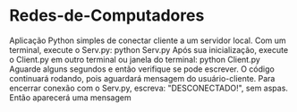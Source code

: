 # Redes-de-Computadores
Aplicação Python simples de conectar cliente a um servidor local.
Com um terminal, execute o Serv.py: python Serv.py
Após sua inicialização, execute o Client.py em outro terminal ou janela do terminal: python Client.py
Aguarde alguns segundos e então verifique se pode escrever.
O código continuará rodando, pois aguardará mensagem do usuário-cliente. Para encerrar conexão com o Serv.py, escreva: "DESCONECTADO!", sem aspas. Então aparecerá uma mensagem
